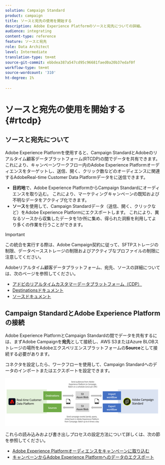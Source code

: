 ```yaml
---
solution: Campaign Standard
product: campaign
title: ソースと宛先の使用を開始する
description: Adobe Experience Platformのソースと宛先についての詳細。
audience: integrating
content-type: reference
feature: ソースと宛先
role: Data Architect
level: Intermediate
translation-type: tm+mt
source-git-commit: ebbdea387a547cd95c96681faed0a20b37edaf0f
workflow-type: tm+mt
source-wordcount: '310'
ht-degree: 1%

---
```



# ソースと宛先の使用を開始する{#rtcdp}

## ソースと宛先について

Adobe Experience Platformを使用すると、Campaign StandardとAdobeのリアルタイム顧客データプラットフォーム(RTCDP)の間でデータを共有できます。 これにより、キャンペーンワークフロー内のAdobe Experience Platformオーディエンスをターゲットし、送信、開く、クリック数などのオーディエンスに関連するAdobeReal-time Customer Data Platformデータをに送信できます。

* **目的地**&#x200B;で、Adobe Experience PlatformからCampaign Standardにオーディエンスを取り込む。 これにより、マーケティングキャンペーンの既知および不明なデータをアクティブ化できます。
* **ソース**&#x200B;を使用して、Campaign Standardデータ（送信、開く、クリックなど）をAdobe Experience Platformにエクスポートします。 これにより、異なるソースから収集したデータを1か所に集め、得られた洞察を利用してより多くの作業を行うことができます。


>[!IMPORTANT]
>
>この統合を実行する際は、Adobe Campaign契約に従って、SFTPストレージの制限、データベースストレージの制限およびアクティブなプロファイルの制限に注意してください。

Adobeリアルタイム顧客データプラットフォーム、宛先、ソースの詳細については、次のページを参照してください。

* [アドビのリアルタイムカスタマーデータプラットフォーム（CDP）](https://experienceleague.adobe.com/docs/experience-platform/rtcdp/overview.html)
* [Destinationsドキュメント](https://experienceleague.adobe.com/docs/experience-platform/destinations/home.html)
* [ソースドキュメント](https://experienceleague.adobe.com/docs/experience-platform/sources/home.html)

## Campaign StandardとAdobe Experience Platformの接続

Adobe Experience PlatformとCampaign Standardの間でデータを共有するには、まずAdobe Campaignを&#x200B;**宛先**&#x200B;として接続し、AWS S3またはAzure BLOBストレージの場所をAdobeエクスペリエンスプラットフォームの&#x200B;**Source**&#x200B;として接続する必要があります。

コネクタを設定したら、ワークフローを使用して、Campaign Standardへのデータのインポートまたはエクスポートを設定できます。

![](assets/rtcdp-schema.png)

これらの読み込みおよび書き出しプロセスの設定方法について詳しくは、次の節を参照してください。

* [Adobe Experience Platformオーディエンスをキャンペーンに取り込む](../../integrating/using/ingest-aep-data.md)
* [キャンペーンからAdobe Experience Platformへのデータのエクスポート](../../integrating/using/export-campaign-data.md)
